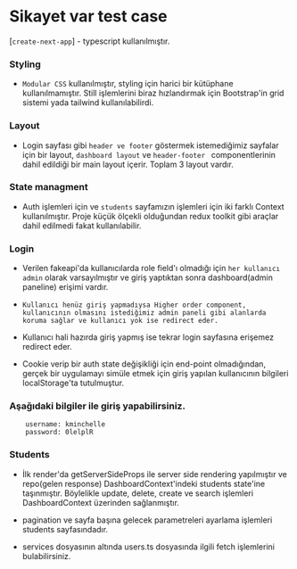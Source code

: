# Sikayet var test case

[`create-next-app`] - typescript kullanılmıştır.

### Styling

-  `Modular CSS` kullanılmıştır, styling için harici bir kütüphane kullanılmamıştır. Still işlemlerini biraz hızlandırmak için Bootstrap'in grid sistemi yada tailwind kullanılabilirdi.

### Layout

-  Login sayfası gibi `header ve footer` göstermek istemediğimiz sayfalar için bir layout, `dashboard layout` ve `header-footer ` componentlerinin dahil edildiği bir main layout içerir. Toplam 3 layout vardır.

### State managment

-  Auth işlemleri için ve `students` sayfamızın işlemleri için iki farklı Context kullanılmıştır. Proje küçük ölçekli olduğundan redux toolkit gibi araçlar dahil edilmedi fakat kullanılabilir.

### Login

-  Verilen fakeapi'da kullanıcılarda role field'ı olmadığı için `her kullanıcı admin` olarak varsayılmıştır ve giriş yaptıktan sonra dashboard(admin paneline) erişimi vardır.

-  `Kullanıcı henüz giriş yapmadıysa Higher order component, kullanıcının olmasını istediğimiz admin paneli gibi alanlarda koruma sağlar ve kullanıcı yok ise redirect eder.`

-  Kullanıcı hali hazırda giriş yapmış ise tekrar login sayfasına erişemez redirect eder.

-  Cookie verip bir auth state değişikliği için end-point olmadığından, gerçek bir uygulamayı simüle etmek için giriş yapılan kullanıcının bilgileri localStorage'ta tutulmuştur.

### Aşağıdaki bilgiler ile giriş yapabilirsiniz.

```
    username: kminchelle
    password: 0lelplR
```

### Students

-  İlk render'da getServerSideProps ile server side rendering
   yapılmıştır ve repo(gelen response) DashboardContext'indeki students state'ine taşınmıştır. Böylelikle update, delete, create ve search işlemleri DashboardContext üzerinden sağlanmıştır.

-  pagination ve sayfa başına gelecek parametreleri ayarlama işlemleri students sayfasındadır.

-  services dosyasının altında users.ts dosyasında ilgili fetch işlemlerini bulabilirsiniz.
